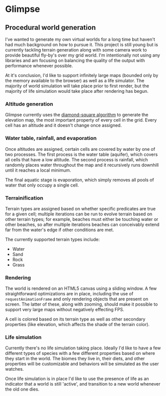 # Glimpse
## Procedural world generation

I've wanted to generate my own virtual worlds for a long time but haven't had much background on how to pursue it. This project is still young
but is currently tackling terrain generation along with some camera work to provide beautiful fly-by's over my grid world. I'm intentionally not
using any libraries and am focusing on balancing the quality of the output with performance whenever possible.

At it's conclusion, I'd like to support infinitely large maps (bounded only by the memory available to the browser) as well as a life simulator. The
majority of world simulation will take place prior to first render, but the majority of life simulation would take place after rendering has begun.

### Altitude generation
Glimpse currently uses the [diamond-square algorithm](https://en.wikipedia.org/wiki/Diamond-square_algorithm) to generate the elevation map, the most 
important property of every cell in the grid. Every cell has an altitude and it doesn't change once assigned.

### Water table, rainfall, and evaporation
Once altitudes are assigned, certain cells are covered by water by one of two processes. The first process is the water table (aquifer), which covers
all cells that have a low altitude. The second process is rainfall, which randomly places water throughout the map and it recursively runs downhill until
it reaches a local minimum.

The final aquatic stage is evaporation, which simply removes all pools of water that only occupy a single cell.

### Terrainification
Terrain types are assigned based on whether specific predicates are true for a given cell; multiple iterations can be run to evolve terrain based
on other terrain types; for example, beaches must either be touching water or other beaches, so after multiple iterations beaches can conceivably
extend far from the water's edge if other conditions are met.

The currently supported terrain types include:
  - Water
  - Sand
  - Rock
  - Grass

### Rendering
The world is rendered on an HTML5 canvas using a sliding window. A few straightforward optimizations are in place, including the use of 
`requestAnimationFrame` and only rendering objects that are present on screen. The latter of these, along with zooming, should make it possible to
support very large maps without negatively effecting FPS.

A cell is colored based on its terrain type as well as other secondary properties (like elevation, which affects the shade of the terrain color).

### Life simulation
Currently there's no life simulation taking place. Ideally I'd like to have a few different types of species with a few different properties based
on where they start in the world. The biomes they live in, their diets, and other properties will be customizable and behaviors will be simulated
as the user watches. 

Once life simulation is in place I'd like to use the presence of life as an indicator that a world is still 'active', and transition to a new world
whenever the old one dies.